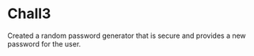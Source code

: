 # Chall3
Created a random password generator that is secure and provides a new password for the user.

